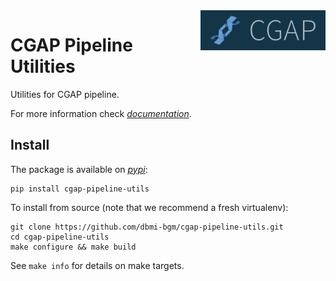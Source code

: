 <img src="https://github.com/dbmi-bgm/cgap-pipeline/blob/master/docs/images/cgap_logo.png" width="200" align="right">

# CGAP Pipeline Utilities

Utilities for CGAP pipeline.

For more information check [*documentation*](https://cgap-pipeline-utils.readthedocs.io/en/latest/ "cgap-pipeline-utils documentation").

## Install

The package is available on [*pypi*](https://pypi.org/project/cgap-pipeline-utils "cgap-pipeline-utils pypi"):

    pip install cgap-pipeline-utils

To install from source (note that we recommend a fresh virtualenv):

    git clone https://github.com/dbmi-bgm/cgap-pipeline-utils.git
    cd cgap-pipeline-utils
    make configure && make build

See ``make info`` for details on make targets.
